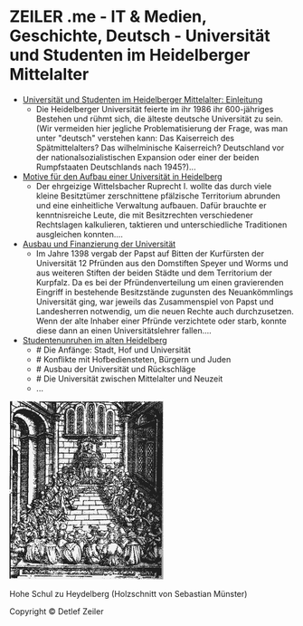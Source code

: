 # ZEILER .me - IT & Medien, Geschichte, Deutsch - Universität und Studenten im Heidelberger Mittelalter

-   [Universität und Studenten im Heidelberger Mittelalter: Einleitung](https://www.zeiler.me/universitaet-und-studenten/einleitung.html)
    -   Die Heidelberger Universität feierte im ihr 1986 ihr 600-jähriges Bestehen und rühmt sich, die älteste deutsche Universität zu sein. (Wir vermeiden hier jegliche Problematisierung der Frage, was man unter "deutsch" verstehen kann: Das Kaiserreich des Spätmittelalters? Das wilhelminische Kaiserreich? Deutschland vor der nationalsozialistischen Expansion oder einer der beiden Rumpfstaaten Deutschlands nach 1945?)...
-   [Motive für den Aufbau einer Universität in Heidelberg](https://www.zeiler.me/universitaet-und-studenten/motive-fuer-den-aufbau-einer-universitaet.html)
    -   Der ehrgeizige Wittelsbacher Ruprecht I. wollte das durch viele kleine Besitztümer zerschnittene pfälzische Territorium abrunden und eine einheitliche Verwaltung aufbauen. Dafür brauchte er kenntnisreiche Leute, die mit Besitzrechten verschiedener Rechtslagen kalkulieren, taktieren und unterschiedliche Traditionen ausgleichen konnten....
-   [Ausbau und Finanzierung der Universität](https://www.zeiler.me/universitaet-und-studenten/ausbau-und-finanzierung.html)
    -   Im Jahre 1398 vergab der Papst auf Bitten der Kurfürsten der Universität 12 Pfründen aus den Domstiften Speyer und Worms und aus weiteren Stiften der beiden Städte und dem Territorium der Kurpfalz. Da es bei der Pfründenverteilung um einen gravierenden Eingriff in bestehende Besitzstände zugunsten des Neuankömmlings Universität ging, war jeweils das Zusammenspiel von Papst und Landesherren notwendig, um die neuen Rechte auch durchzusetzen. Wenn der alte Inhaber einer Pfründe verzichtete oder starb, konnte diese dann an einen Universitätslehrer fallen....
-   [Studentenunruhen im alten Heidelberg](https://www.zeiler.me/universitaet-und-studenten/studentenunruhen.html)
    -   \# Die Anfänge: Stadt, Hof und Universität
    -   \# Konflikte mit Hofbediensteten, Bürgern und Juden
    -   \# Ausbau der Universität und Rückschläge
    -   \# Die Universität zwischen Mittelalter und Neuzeit
    -   ...

![](universitaet-und-studenten-1.gif)

Hohe Schul zu Heydelberg (Holzschnitt von Sebastian Münster)

Copyright © Detlef Zeiler